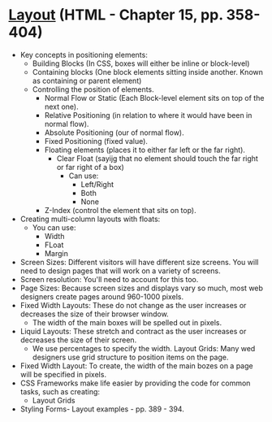 # [Layout](http://htmlandcssbook.com/code-samples/chapter-15/) (HTML - Chapter 15, pp. 358-404)

- Key concepts in positioning elements:
  - Building Blocks (In CSS, boxes will either be inline or block-level)
  - Containing blocks (One block elements sitting inside another. Known as containing or parent element)
  - Controlling the position of elements.
    - Normal Flow or Static (Each Block-level element sits on top of the next one).
    - Relative Positioning (in relation to where it would have been in normal flow).
    - Absolute Positioning (our of normal flow).
    - Fixed Positioning (fixed value).
    - Floating elements (places it to either far left or the far right).
      - Clear Float (sayijg that no element should touch the far right or far right of a box)
        - Can use:
          - Left/Right
          - Both
          - None
    - Z-Index (control the element that sits on top).
- Creating multi-column layouts with floats:
  - You can use:
    - Width
    - FLoat
    - Margin
- Screen Sizes: Different visitors will have different size screens. You will need to design pages that will work on a variety of screens.
- Screen resolution: You'll need to account for this too.
- Page Sizes: Because screen sizes and displays vary so much, most web designers create pages around 960-1000 pixels.
- Fixed Width Layouts: These do not change as the user increases or decreases the size of their browser window.
  - The width of the main boxes will be spelled out in pixels.
- Liquid Layouts: These stretch and contract as the user increases or decreases the size of their screen.
  - We use percentages to specify the width.
    Layout Grids: Many wed designers use grid structure to position items on the page.
- Fixed Width Layout: To create, the width of the main bozes on a page will be specified in pixels.
- CSS Frameworks make life easier by providing the code for common tasks, such as creating:
  - Layout Grids
- Styling Forms- Layout examples - pp. 389 - 394.
